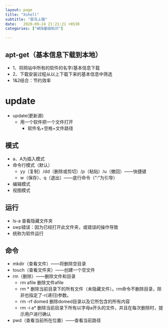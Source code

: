 ```yaml
---
layout: page
title: "Xshell"
subtitle: "菜鸟上路"
date:   2020-09-24 21:21:21 +0530
categories: ["WEB基础知识"]

---
```


## apt-get（基本信息下载到本地）
- 1、将网站中所有的软件的名字/基本信息下载
- 2、下载安装过程从以上下载下来的基本信息中筛选
-  1&2结合：节约效率

# update
- update(更新源)
    - 用一个软件把一个文件打开
        - 软件名+空格+文件路径

## 模式
- a、A为插入模式
- 命令行模式（默认）
    - yy（复制）/dd（删除或剪切）/p（粘贴）/u（撤回）——快捷键
    - w（保存）、q（退出）——底行命令（“:”为引导）
- 编辑模式
- 视图模式

## 运行
- ls-a 查看隐藏文件夹
- swp错误：因为已经打开此文件夹，或错误的操作导致
- 统称为软件运行

## 命令
- mkdir（查看文件）——将删除空目录
- touch（查看文件夹）——创建一个空文件
- rm（删除）——删除文件和目录
    - rm afile 删除文件afile
    - rm * 删除当前目录下的所有文件（未隐藏文件）。rm命令不删除目录，除非也指定了-r(递归)参数。
    - rm -rf domed 删除domed目录以及它所包含的所有内容
    - rm -i a* 删除当前目录下所有以字母a开头的文件，并且在每次删除时，提示用户进行确认
- pwd（查看当前所在位置）——查看当前路径